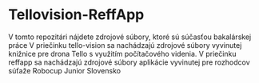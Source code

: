 # Tellovision-ReffApp
V tomto repozitári nájdete zdrojové súbory, ktoré sú súčasťou bakalárskej práce
V priečinku tello-vision sa nachádzajú zdrojové súbory vyvinutej knižnice pre drona Tello s využitím počítačového videnia.
V priečinku reffapp sa nachádzajú zdrojové súbory aplikácie vyvinutej pre rozhodcov súťaže Robocup Junior Slovensko
